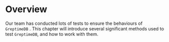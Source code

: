 # Overview

Our team has conducted lots of tests to ensure the behaviours of `GreptimeDB` . This chapter will introduce several significant methods used to test `GreptimeDB`, and how to work with them.
